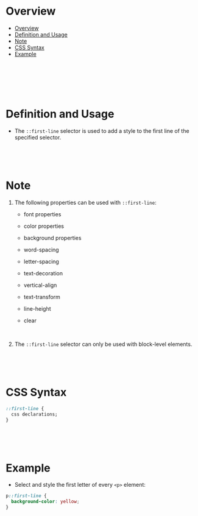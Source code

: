 # Overview

- [Overview](#overview)
- [Definition and Usage](#definition-and-usage)
- [Note](#note)
- [CSS Syntax](#css-syntax)
- [Example](#example)

&nbsp;

&nbsp;

&nbsp;

# Definition and Usage

- The `::first-line` selector is used to add a style to the first line of the specified selector.

&nbsp;

&nbsp;

# Note

1. The following properties can be used with `::first-line`:

   - font properties

   - color properties

   - background properties
   - word-spacing
   - letter-spacing
   - text-decoration
   - vertical-align
   - text-transform
   - line-height
   - clear

&nbsp;

2. The `::first-line` selector can only be used with block-level elements.

&nbsp;

&nbsp;

# CSS Syntax

```css
::first-line {
  css declarations;
}
```

&nbsp;

&nbsp;

# Example

- Select and style the first letter of every `<p>` element:

```css
p::first-line {
  background-color: yellow;
}
```
